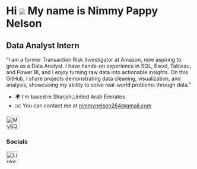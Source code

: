 Hi ![](https://user-images.githubusercontent.com/18350557/176309783-0785949b-9127-417c-8b55-ab5a4333674e.gif) My name is Nimmy Pappy Nelson
===========================================================================================================================================

Data Analyst Intern
-------------------

“I am a former Transaction Risk Investigator at Amazon, now aspiring to grow as a Data Analyst. I have hands-on experience in SQL, Excel, Tableau, and Power BI, and I enjoy turning raw data into actionable insights. On this GitHub, I share projects demonstrating data cleaning, visualization, and analysis, showcasing my ability to solve real-world problems through data.”

* 🌍  I'm based in Sharjah,United Arab Emirates
* ✉️  You can contact me at [nimmynelson264@gmail.com](mailto:nimmynelson264@gmail.com)

<p align="left">
<a href="https://www.mysql.com/" target="_blank" rel="noreferrer"><img src="https://raw.githubusercontent.com/danielcranney/readme-generator/main/public/icons/skills/mysql-colored.svg" alt="MySQL" title="MySQL" width="36" height="36" /></a>
</p>

### Socials

<p align="left"> <a href="https://www.linkedin.com/in/nimmynelson2604/" target="_blank" rel="noreferrer"> <picture> <source media="(prefers-color-scheme: dark)" srcset="https://raw.githubusercontent.com/danielcranney/readme-generator/main/public/icons/socials/linkedin-dark.svg" /> <source media="(prefers-color-scheme: light)" srcset="https://raw.githubusercontent.com/danielcranney/readme-generator/main/public/icons/socials/linkedin.svg" /> <img src="https://raw.githubusercontent.com/danielcranney/readme-generator/main/public/icons/socials/linkedin.svg" width="32" height="32" alt="LinkedIn" title="LinkedIn" /> </picture> </a></p>
